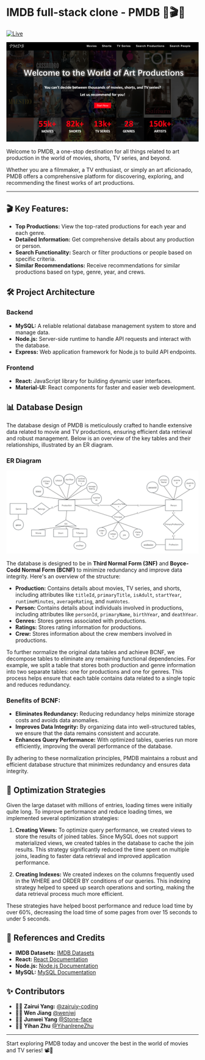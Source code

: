 # IMDB full-stack clone - PMDB 🎥🎬✨

[![Live](https://img.shields.io/badge/Live-Demo-green)](https://imdb-full-stack-clone.netlify.app)

![imdb_cover](imdb_cover.png)

Welcome to PMDB, a one-stop destination for all things related to art production in the world of movies, shorts, TV series, and beyond.

Whether you are a filmmaker, a TV enthusiast, or simply an art aficionado, PMDB offers a comprehensive platform for discovering, exploring, and recommending the finest works of art productions.

---

## 🎬 Key Features:

- **Top Productions:** View the top-rated productions for each year and each genre.
- **Detailed Information:** Get comprehensive details about any production or person.
- **Search Functionality:** Search or filter productions or people based on specific criteria.
- **Similar Recommendations:** Receive recommendations for similar productions based on type, genre, year, and crews.

## 🛠️ Project Architecture

### Backend
- **MySQL:** A reliable relational database management system to store and manage data.
- **Node.js:** Server-side runtime to handle API requests and interact with the database.
- **Express:** Web application framework for Node.js to build API endpoints.

### Frontend
- **React:** JavaScript library for building dynamic user interfaces.
- **Material-UI:** React components for faster and easier web development.

## 📊 Database Design

The database design of PMDB is meticulously crafted to handle extensive data related to movie and TV productions, ensuring efficient data retrieval and robust management. Below is an overview of the key tables and their relationships, illustrated by an ER diagram.

### ER Diagram

![ER Diagram](ER_diagram.png)

The database is designed to be in **Third Normal Form (3NF)** and **Boyce-Codd Normal Form (BCNF)** to minimize redundancy and improve data integrity. Here's an overview of the structure:

- **Production:** Contains details about movies, TV series, and shorts, including attributes like `titleId`, `primaryTitle`, `isAdult`, `startYear`, `runtimeMinutes`, `averageRating`, and `numVotes`.
- **Person:** Contains details about individuals involved in productions, including attributes like `personId`, `primaryName`, `birthYear`, and `deathYear`.
- **Genres:** Stores genres associated with productions.
- **Ratings:** Stores rating information for productions.
- **Crew:** Stores information about the crew members involved in productions.

To further normalize the original data tables and achieve BCNF, we decompose tables to eliminate any remaining functional dependencies. For example, we split a table that stores both production and genre information into two separate tables: one for productions and one for genres. This process helps ensure that each table contains data related to a single topic and reduces redundancy.

### Benefits of BCNF:

- **Eliminates Redundancy:** Reducing redundancy helps minimize storage costs and avoids data anomalies.
- **Improves Data Integrity:** By organizing data into well-structured tables, we ensure that the data remains consistent and accurate.
- **Enhances Query Performance:** With optimized tables, queries run more efficiently, improving the overall performance of the database.

By adhering to these normalization principles, PMDB maintains a robust and efficient database structure that minimizes redundancy and ensures data integrity.

## 🚀 Optimization Strategies

Given the large dataset with millions of entries, loading times were initially quite long. To improve performance and reduce loading times, we implemented several optimization strategies:

1. **Creating Views:** To optimize query performance, we created views to store the results of joined tables. Since MySQL does not support materialized views, we created tables in the database to cache the join results. This strategy significantly reduced the time spent on multiple joins, leading to faster data retrieval and improved application performance.

2. **Creating Indexes:** We created indexes on the columns frequently used in the WHERE and ORDER BY conditions of our queries. This indexing strategy helped to speed up search operations and sorting, making the data retrieval process much more efficient.

These strategies have helped boost performance and reduce load time by over 60%, decreasing the load time of some pages from over 15 seconds to under 5 seconds.

## 📘 References and Credits

- **IMDB Datasets:** [IMDB Datasets](https://datasets.imdbws.com/)
- **React:** [React Documentation](https://reactjs.org/)
- **Node.js:** [Node.js Documentation](https://nodejs.org/en/)
- **MySQL:** [MySQL Documentation](https://dev.mysql.com/doc/)

## ✨ Contributors

- 👩‍💻 **Zairui Yang:** [@zairuiy-coding](https://github.com/zairuiy-coding)
- 👩‍💻 **Wen Jiang** [@wenjwj](https://github.com/wenjwj)
- 👨‍💻 **Junwei Yang**  [@Stone-face](https://github.com/Stone-face)
- 👩‍💻 **Yihan Zhu** [@YihanIreneZhu](https://github.com/YihanIreneZhu)

---
Start exploring PMDB today and uncover the best in the world of movies and TV series! 📽️🌟
